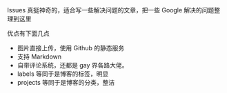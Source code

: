 Issues 真挺神奇的，适合写一些解决问题的文章，把一些 Google 解决的问题整理到这里

优点有下面几点
- 图片直接上传，使用 Github 的静态服务
- 支持 Markdown
- 自带评论系统，还都是 gay 界各路大佬。
- labels 等同于是博客的标签，明显
- projects 等同于是博客的分类，整洁
